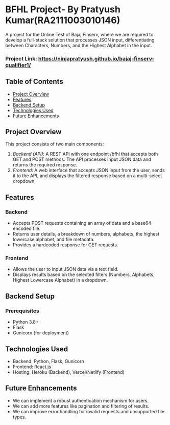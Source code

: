 # BFHL Project- By Pratyush Kumar(RA2111003010146)

A project for the Online Test of Bajaj Finserv, where we are required to develop a full-stack solution that processes JSON input, differentiating between Characters, Numbers, and the Highest Alphabet in the input.

 ### Project Link: https://ninjapratyush.github.io/bajaj-finserv-qualifier1/ 

## Table of Contents
- [Project Overview](#project-overview)
- [Features](#features)
- [Backend Setup](#backend-setup)
- [Technologies Used](#technologies-used)
- [Future Enhancements](#future-enhancements)

## Project Overview

This project consists of two main components:
1. *Backend (API)*: A REST API with one endpoint /bfhl that accepts both GET and POST methods. The API processes input JSON data and returns the required response.
2. *Frontend*: A web interface that accepts JSON input from the user, sends it to the API, and displays the filtered response based on a multi-select dropdown.

## Features

### Backend
- Accepts POST requests containing an array of data and a base64-encoded file.
- Returns user details, a breakdown of numbers, alphabets, the highest lowercase alphabet, and file metadata.
- Provides a hardcoded response for GET requests.

### Frontend
- Allows the user to input JSON data via a text field.
- Displays results based on the selected filters (Numbers, Alphabets, Highest Lowercase Alphabet) in a dropdown.

## Backend Setup

### Prerequisites
- Python 3.8+
- Flask
- Gunicorn (for deployment)

## Technologies Used

- Backend: Python, Flask, Gunicorn
- Frontend: React.js
- Hosting: Heroku (Backend), Vercel/Netlify (Frontend)
## Future Enhancements
- We can implement a robust authentication mechanism for users.
- We can add more features like pagination and filtering of results.
- We can improve error handling for invalid requests and unsupported file types.
